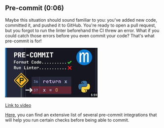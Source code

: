 ## Pre-commit (0:06)


Maybe this situation should sound familiar to you: you've added new code, committed it, and pushed it to GitHub. You're ready to open a pull request, but you forgot to run the linter beforehand the CI threw an error. What if you could catch those errors before you even commit your code? That's what pre-commit is for!


<img src="../images/pre-commit-cover.png" alt="WindowsVenv" width="300" height="auto">

[Link to video](https://www.youtube.com/watch?v=psjz6rwzMdk)


[Here](https://pre-commit.com/hooks.html), you can find an extensive list of several pre-commit integrations that will help you run certain checks before being able to commit.

